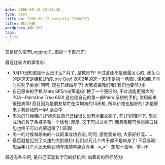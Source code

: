 ```yaml
---
date: 2006-09-12 23:58:36
type: post
title_en: 2006-09-12-recently-20060913
title: 最近记事
wordpress_id: 287
tags:
- life
---
```


又是好久没有Logging了, 鄙视一下自己先!

最近比较大的事情有:
	
* 9月10日知道是什么日子么? 对了, 是教师节! 不过这还不是我最关心的, 我关心的是这天是偶和LP的Love Day! 2002年的这一天(不是第一场雪), 偶和偶LP同时告别了单身! 呵呵, 现在已经四年了! 大家祝福我们哦! 我们也要努力!!
* 自己原来的手机iMate SP5m光荣退役! 换了一个更旧的, 不过功能更强大的PDA--PalmOne Treo 650! 这也是自己的第一部Palm 系统的手机, 使用起来很是爽啊! 而且因为是朋友帮忙在深圳淘的14天机, 所以价格也挺好的! 才是原来手机价格的一半! 磨合中......
* 周末的时候偶向LP抱怨说自己已经很久没有添置衣物了, 在LP的陪同下, 周末成功的败了条裤子和一个钱包! 厚厚, 这下可以过冬了! 而且俺那可怜的裂口钱包也终于可以光荣退役了! 圆满!
* 周一的时候和原来的一众同事成功会晤, 呵呵, 感觉蛮亲的, 大家好好混......
* 最后就是见到了久违的大脸媳妇! 我们弟兄几个终于都不是单身了! 不容易啊! 想当年几个人还无聊到骑车尾随单身女青年...=_="...想想不齿啊...寒+汗...

最近有些空闲, 是自己沉淀和学习的好机会! 向着新的目标努力!
